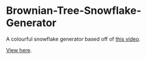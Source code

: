 # Brownian-Tree-Snowflake-Generator
A colourful snowflake generator based off of [this video](youtube.com/watch?v=XUA8UREROYE&amp;list=PLRqwX-V7Uu6ZiZxtDDRCi6uhfTH4FilpH&amp;index=183&amp;t=411s).

[View here](https://sphaericactus.github.io/Brownian-Tree-Snowflake-Generator/).
